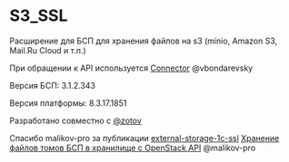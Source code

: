 # S3_SSL

Расширение для БСП для хранения файлов на s3 (minio, Amazon S3, Mail.Ru Cloud и т.п.)

При обращении к API используется [Connector](https://github.com/vbondarevsky/Connector) @vbondarevsky

Версия БСП: 3.1.2.343

Версия платформы: 8.3.17.1851

Разработано совместно с [@zotov](https://github.com/zotov)

Спасибо malikov-pro за публикации [external-storage-1c-ssl](https://github.com/malikov-pro/external-storage-1c-ssl)
[Хранение файлов томов БСП в хранилище с OpenStack API](https://infostart.ru/public/1276986/) @malikov-pro